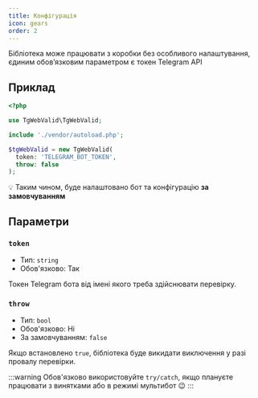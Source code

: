 ```yaml
---
title: Конфігурація
icon: gears
order: 2
---
```


Бібліотека може працювати з коробки без особливого налаштування, єдиним обов’язковим параметром є токен Telegram API

## Приклад

```php
<?php

use TgWebValid\TgWebValid;

include './vendor/autoload.php';

$tgWebValid = new TgWebValid(
  token: 'TELEGRAM_BOT_TOKEN',
  throw: false 
);
```

:bulb: Таким чином, буде налаштовано бот та конфігурацію **за замовчуванням**

## Параметри

### `token`
- Тип: `string`
- Обов'язково: Так

Токен Telegram бота від імені якого треба здійснювати перевірку.

### `throw`
- Тип: `bool`
- Обов'язково: Ні
- За замовчуванням: `false`

Якщо встановлено `true`, бібліотека буде викидати виключення у разі провалу перевірки.

:::warning
Обов'язково використовуйте `try/catch`, якщо плануєте працювати з винятками або в режимі мультибот :wink:
:::